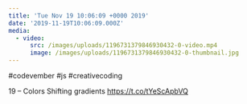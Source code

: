 ```yaml
---
title: 'Tue Nov 19 10:06:09 +0000 2019'
date: '2019-11-19T10:06:09.000Z'
media:
  - video:
      src: /images/uploads/1196731379846930432-0-video.mp4
      image: /images/uploads/1196731379846930432-0-thumbnail.jpg
---
```

#codevember #js #creativecoding

19 – Colors
Shifting gradients https://t.co/tYeScApbVQ
